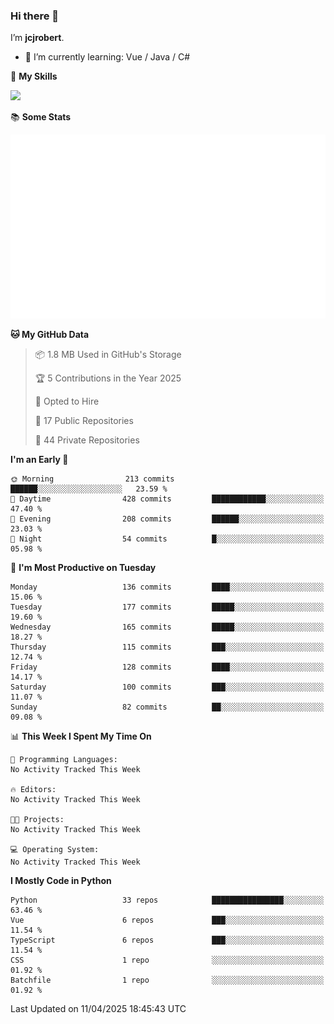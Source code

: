 ### Hi there 👋

I’m **jcjrobert**.

- 🌱 I’m currently learning: Vue / Java / C#

🌟 **My Skills**

![](https://img.shields.io/badge/-Python-3e74a2?style=flat-square&logo=Python&logoColor=fff)

📚 **Some Stats**

![](https://github.com/jcjrobert/github-stats/blob/master/generated/overview.svg)

<!--START_SECTION:waka-->
**🐱 My GitHub Data** 

> 📦 1.8 MB Used in GitHub's Storage 
 > 
> 🏆 5 Contributions in the Year 2025
 > 
> 💼 Opted to Hire
 > 
> 📜 17 Public Repositories 
 > 
> 🔑 44 Private Repositories 
 > 
**I'm an Early 🐤** 

```text
🌞 Morning                213 commits         ██████░░░░░░░░░░░░░░░░░░░   23.59 % 
🌆 Daytime                428 commits         ████████████░░░░░░░░░░░░░   47.40 % 
🌃 Evening                208 commits         ██████░░░░░░░░░░░░░░░░░░░   23.03 % 
🌙 Night                  54 commits          █░░░░░░░░░░░░░░░░░░░░░░░░   05.98 % 
```
📅 **I'm Most Productive on Tuesday** 

```text
Monday                   136 commits         ████░░░░░░░░░░░░░░░░░░░░░   15.06 % 
Tuesday                  177 commits         █████░░░░░░░░░░░░░░░░░░░░   19.60 % 
Wednesday                165 commits         █████░░░░░░░░░░░░░░░░░░░░   18.27 % 
Thursday                 115 commits         ███░░░░░░░░░░░░░░░░░░░░░░   12.74 % 
Friday                   128 commits         ████░░░░░░░░░░░░░░░░░░░░░   14.17 % 
Saturday                 100 commits         ███░░░░░░░░░░░░░░░░░░░░░░   11.07 % 
Sunday                   82 commits          ██░░░░░░░░░░░░░░░░░░░░░░░   09.08 % 
```


📊 **This Week I Spent My Time On** 

```text
💬 Programming Languages: 
No Activity Tracked This Week

🔥 Editors: 
No Activity Tracked This Week

🐱‍💻 Projects: 
No Activity Tracked This Week

💻 Operating System: 
No Activity Tracked This Week
```

**I Mostly Code in Python** 

```text
Python                   33 repos            ████████████████░░░░░░░░░   63.46 % 
Vue                      6 repos             ███░░░░░░░░░░░░░░░░░░░░░░   11.54 % 
TypeScript               6 repos             ███░░░░░░░░░░░░░░░░░░░░░░   11.54 % 
CSS                      1 repo              ░░░░░░░░░░░░░░░░░░░░░░░░░   01.92 % 
Batchfile                1 repo              ░░░░░░░░░░░░░░░░░░░░░░░░░   01.92 % 
```




 Last Updated on 11/04/2025 18:45:43 UTC
<!--END_SECTION:waka-->

